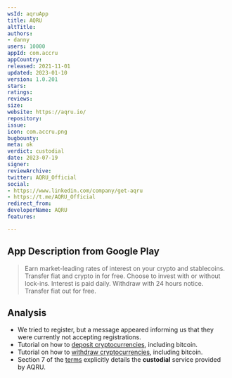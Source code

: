 ```yaml
---
wsId: aqruApp
title: AQRU
altTitle: 
authors:
- danny
users: 10000
appId: com.accru
appCountry: 
released: 2021-11-01
updated: 2023-01-10
version: 1.0.201
stars: 
ratings: 
reviews: 
size: 
website: https://aqru.io/
repository: 
issue: 
icon: com.accru.png
bugbounty: 
meta: ok
verdict: custodial
date: 2023-07-19
signer: 
reviewArchive: 
twitter: AQRU_Official
social:
- https://www.linkedin.com/company/get-aqru
- https://t.me/AQRU_Official
redirect_from: 
developerName: AQRU
features: 

---
```


## App Description from Google Play

> Earn market-leading rates of interest on your crypto and stablecoins.
> Transfer fiat and crypto in for free.
> Choose to invest with or without lock-ins.
> Interest is paid daily.
> Withdraw with 24 hours notice. Transfer fiat out for free.

## Analysis 

- We tried to register, but a message appeared informing us that they were currently not accepting registrations.
- Tutorial on how to [deposit cryptocurrencies](https://intercom.help/aqru-finance/en/articles/5695065-funding-your-account), including bitcoin.
- Tutorial on how to [withdraw cryptocurrencies](https://intercom.help/aqru-finance/en/articles/5695287-withdraw-crypto), including bitcoin.
- Section 7 of the [terms](https://cdn.accru.finance/documents/user-agreement.pdf?t=1689768532396) explicitly details the **custodial** service provided by AQRU.
